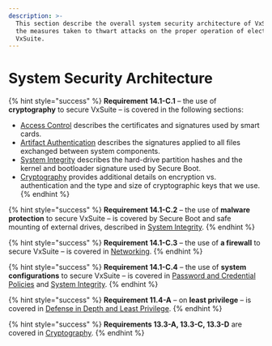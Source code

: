 ```yaml
---
description: >-
  This section describe the overall system security architecture of VxSuite and
  the measures taken to thwart attacks on the proper operation of elections on
  VxSuite.
---
```


# System Security Architecture

{% hint style="success" %}
**Requirement 14.1-C.1** – the use of **cryptography** to secure VxSuite – is covered in the following sections:

* [Access Control](system-security-architecture/access-control.md) describes the certificates and signatures used by smart cards.
* [Artifact Authentication](system-security-architecture/artifact-authentication/) describes the signatures applied to all files exchanged between system components.
* [System Integrity](system-security-architecture/system-integrity.md) describes the hard-drive partition hashes and the kernel and bootloader signature used by Secure Boot.
* [Cryptography](system-security-architecture/cryptography.md) provides additional details on encryption vs. authentication and the type and size of cryptographic keys that we use.
{% endhint %}

{% hint style="success" %}
**Requirement 14.1-C.2** – the use of **malware protection** to secure VxSuite – is covered by Secure Boot and safe mounting of external drives, described in [System Integrity](system-security-architecture/system-integrity.md).
{% endhint %}

{% hint style="success" %}
**Requirement 14.1-C.3** – the use of **a firewall** to secure VxSuite – is covered in [Networking](system-security-architecture/networking.md).
{% endhint %}

{% hint style="success" %}
**Requirement 14.1-C.4** – the use of **system configurations** to secure VxSuite – is covered in [Password and Credential Policies](system-security-architecture/password-and-credential-policies.md) and [System Integrity](system-security-architecture/system-integrity.md).
{% endhint %}

{% hint style="success" %}
**Requirement 11.4-A** – on **least privilege** – is covered in [Defense in Depth and Least Privilege](system-security-architecture/defense-in-depth-and-least-privilege.md).
{% endhint %}

{% hint style="success" %}
**Requirements 13.3-A, 13.3-C, 13.3-D** are covered in [Cryptography](system-security-architecture/cryptography.md).
{% endhint %}

